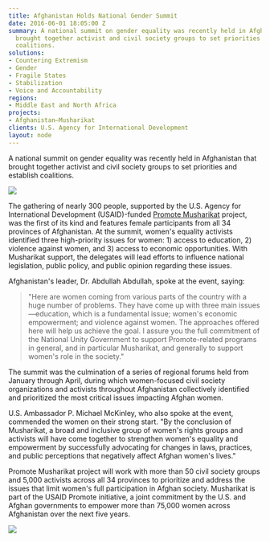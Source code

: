 ```yaml
---
title: Afghanistan Holds National Gender Summit
date: 2016-06-01 18:05:00 Z
summary: A national summit on gender equality was recently held in Afghanistan that
  brought together activist and civil society groups to set priorities and establish
  coalitions.
solutions:
- Countering Extremism
- Gender
- Fragile States
- Stabilization
- Voice and Accountability
regions:
- Middle East and North Africa
projects:
- Afghanistan—Musharikat
clients: U.S. Agency for International Development
layout: node
---
```


A national summit on gender equality was recently held in Afghanistan that brought together activist and civil society groups to set priorities and establish coalitions.

![][1]

The gathering of nearly 300 people, supported by the U.S. Agency for International Development (USAID)-funded [Promote Musharikat][2] project, was the first of its kind and features female participants from all 34 provinces of Afghanistan. At the summit, women's equality activists identified three high-priority issues for women: 1) access to education, 2) violence against women, and 3) access to economic opportunities. With Musharikat support, the delegates will lead efforts to influence national legislation, public policy, and public opinion regarding these issues.

Afghanistan's leader, Dr. Abdullah Abdullah, spoke at the event, saying:

> "Here are women coming from various parts of the country with a huge number of problems. They have come up with three main issues—education, which is a fundamental issue; women's economic empowerment; and violence against women. The approaches offered here will help us achieve the goal. I assure you the full commitment of the National Unity Government to support Promote-related programs in general, and in particular Musharikat, and generally to support women's role in the society."

The summit was the culmination of a series of regional forums held from January through April, during which women-focused civil society organizations and activists throughout Afghanistan collectively identified and prioritized the most critical issues impacting Afghan women.

U.S. Ambassador P. Michael McKinley, who also spoke at the event, commended the women on their strong start. "By the conclusion of Musharikat, a broad and inclusive group of women's rights groups and activists will have come together to strengthen women's equality and empowerment by successfully advocating for changes in laws, practices, and public perceptions that negatively affect Afghan women's lives."

Promote Musharikat project will work with more than 50 civil society groups and 5,000 activists across all 34 provinces to prioritize and address the issues that limit women's full participation in Afghan society. Musharikat is part of the USAID Promote initiative, a joint commitment by the U.S. and Afghan governments to empower more than 75,000 women across Afghanistan over the next five years.

![][3]

[1]: /assets/images/news/Mush%201.jpg
[2]: /our-work/projects/afghanistan-musharikat
[3]: /assets/images/news/Mush%202.jpg
